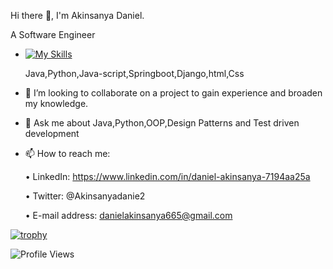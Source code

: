 Hi there 👋, I'm Akinsanya Daniel.
 
 
 A Software Engineer


-  [![My Skills](https://skillicons.dev/icons?i=java,python,html,css,js,postman,react,mysql,R)](https://skillicons.dev)

   Java,Python,Java-script,Springboot,Django,html,Css

- 👯 I’m looking to collaborate on a project to gain experience and broaden my knowledge.


- 💬 Ask me about Java,Python,OOP,Design Patterns and Test driven development


- 📫 How to reach me: 


  • LinkedIn: https://www.linkedin.com/in/daniel-akinsanya-7194aa25a
  
  •  Twitter: @Akinsanyadanie2
  
  •  E-mail address: danielakinsanya665@gmail.com


[![trophy](https://github-profile-trophy.vercel.app/?username=dannyy2000&theme=nord)](https://github.com/dannyy2000/github-profile-trophy)

![Profile Views](https://komarev.com/ghpvc/?username=dannyy2000&color=brightgreen&style=flat-square)








